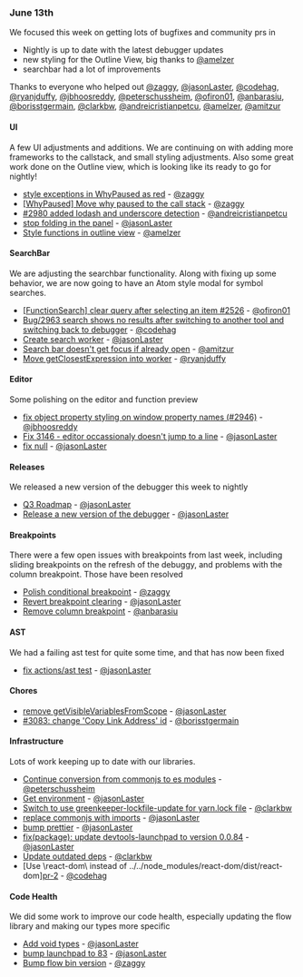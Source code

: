 ### June 13th

We focused this week on getting lots of bugfixes and community prs in

* Nightly is up to date with the latest debugger updates
* new styling for the Outline View, big thanks to [@amelzer]
* searchbar had a lot of improvements

Thanks to everyone who helped out [@zaggy], [@jasonLaster], [@codehag], [@ryanjduffy], [@jbhoosreddy], [@peterschussheim], [@ofiron01], [@anbarasiu], [@borisstgermain], [@clarkbw], [@andreicristianpetcu], [@amelzer], [@amitzur]

#### UI

A few UI adjustments and additions. We are continuing on with adding more frameworks to the
callstack, and small styling adjustments. Also some great work done on the Outline view, which is
looking like its ready to go for nightly!

  * [style exceptions in WhyPaused as red][pr-20] - [@zaggy]
  * [[WhyPaused] Move why paused to the call stack][pr-22] - [@zaggy]
  * [ #2980 added lodash and underscore detection][pr-23] - [@andreicristianpetcu]
  * [stop folding in the panel][pr-24] - [@jasonLaster]
  * [Style functions in outline view][pr-30] - [@amelzer]

#### SearchBar

We are adjusting the searchbar functionality. Along with fixing up some behavior, we are now going
to have an Atom style modal for symbol searches.

* [[FunctionSearch] clear query after selecting an item #2526][pr-9] - [@ofiron01]
* [Bug/2963 search shows no results after switching to another tool and switching back to
  debugger][pr-10] - [@codehag]
* [Create search worker][pr-25] - [@jasonLaster]
* [Search bar doesn't get focus if already open][pr-32] - [@amitzur]
* [Move getClosestExpression into worker][pr-3] - [@ryanjduffy]

#### Editor
Some polishing on the editor and function preview

* [fix object property styling on window property names (#2946)][pr-4] - [@jbhoosreddy]
* [Fix 3146 - editor occassionaly doesn't jump to a line][pr-28] - [@jasonLaster]
* [fix null][pr-1] - [@jasonLaster]

#### Releases

We released a new version of the debugger this week to nightly

* [Q3 Roadmap][pr-17] - [@jasonLaster]
* [Release a new version of the debugger][pr-6] - [@jasonLaster]

#### Breakpoints

There were a few open issues with breakpoints from last week, including sliding breakpoints on the
refresh of the debuggy, and problems with the column breakpoint. Those have been resolved

* [Polish conditional breakpoint][pr-0] - [@zaggy]
* [Revert breakpoint clearing][pr-14] - [@jasonLaster]
* [Remove column breakpoint][pr-15] - [@anbarasiu]

#### AST

We had a failing ast test for quite some time, and that has now been fixed

* [fix actions/ast test][pr-13] - [@jasonLaster]

#### Chores
* [ remove getVisibleVariablesFromScope][pr-12] - [@jasonLaster]
* [#3083: change 'Copy Link Address' id][pr-16] - [@borisstgermain]


#### Infrastructure

Lots of work keeping up to date with our libraries.

* [Continue conversion from commonjs to es modules][pr-7] - [@peterschussheim]
* [Get environment][pr-11] - [@jasonLaster]
* [Switch to use greenkeeper-lockfile-update for yarn.lock file][pr-18] - [@clarkbw]
* [replace commonjs with imports][pr-19] - [@jasonLaster]
* [bump prettier][pr-8] - [@jasonLaster]
* [fix(package): update devtools-launchpad to version 0.0.84][pr-26] - [@jasonLaster]
* [Update outdated deps][pr-27] - [@clarkbw]
* [Use \react-dom\ instead of \../../node_modules/react-dom/dist/react-dom\][pr-2] - [@codehag]

#### Code Health

We did some work to improve our code health, especially updating the flow library and making our
types more specific

* [Add void types][pr-29] - [@jasonLaster]
* [bump launchpad to 83][pr-21] - [@jasonLaster]
* [Bump flow bin version][pr-31] - [@zaggy]


[pr-0]:https://github.com/devtools-html/debugger.html/pull/3101
[pr-1]:https://github.com/devtools-html/debugger.html/pull/3114
[pr-2]:https://github.com/devtools-html/debugger.html/pull/3102
[pr-3]:https://github.com/devtools-html/debugger.html/pull/3104
[pr-4]:https://github.com/devtools-html/debugger.html/pull/3099
[pr-5]:https://github.com/devtools-html/debugger.html/pull/3105
[pr-6]:https://github.com/devtools-html/debugger.html/pull/3098
[pr-7]:https://github.com/devtools-html/debugger.html/pull/3126
[pr-8]:https://github.com/devtools-html/debugger.html/pull/3125
[pr-9]:https://github.com/devtools-html/debugger.html/pull/3117
[pr-10]:https://github.com/devtools-html/debugger.html/pull/3121
[pr-11]:https://github.com/devtools-html/debugger.html/pull/3115
[pr-12]:https://github.com/devtools-html/debugger.html/pull/3124
[pr-13]:https://github.com/devtools-html/debugger.html/pull/3122
[pr-14]:https://github.com/devtools-html/debugger.html/pull/3113
[pr-15]:https://github.com/devtools-html/debugger.html/pull/3120
[pr-16]:https://github.com/devtools-html/debugger.html/pull/3127
[pr-17]:https://github.com/devtools-html/debugger.html/pull/3031
[pr-18]:https://github.com/devtools-html/debugger.html/pull/3134
[pr-19]:https://github.com/devtools-html/debugger.html/pull/3131
[pr-20]:https://github.com/devtools-html/debugger.html/pull/3136
[pr-21]:https://github.com/devtools-html/debugger.html/pull/3133
[pr-22]:https://github.com/devtools-html/debugger.html/pull/3119
[pr-23]:https://github.com/devtools-html/debugger.html/pull/3129
[pr-24]:https://github.com/devtools-html/debugger.html/pull/3137
[pr-25]:https://github.com/devtools-html/debugger.html/pull/3139
[pr-26]:https://github.com/devtools-html/debugger.html/pull/3149
[pr-27]:https://github.com/devtools-html/debugger.html/pull/3142
[pr-28]:https://github.com/devtools-html/debugger.html/pull/3147
[pr-29]:https://github.com/devtools-html/debugger.html/pull/3157
[pr-30]:https://github.com/devtools-html/debugger.html/pull/3128
[pr-31]:https://github.com/devtools-html/debugger.html/pull/3155
[pr-32]:https://github.com/devtools-html/debugger.html/pull/3153
[@zaggy]:http://github.com/zaggy
[@jasonLaster]:http://github.com/jasonLaster
[@codehag]:http://github.com/codehag
[@ryanjduffy]:http://github.com/ryanjduffy
[@jbhoosreddy]:http://github.com/jbhoosreddy
[@peterschussheim]:http://github.com/peterschussheim
[@ofiron01]:http://github.com/ofiron01
[@anbarasiu]:http://github.com/anbarasiu
[@borisstgermain]:http://github.com/borisstgermain
[@clarkbw]:http://github.com/clarkbw
[@andreicristianpetcu]:http://github.com/andreicristianpetcu
[@amelzer]:http://github.com/amelzer
[@amitzur]:http://github.com/amitzur
